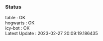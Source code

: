 ### Status


table : OK  
hogwarts : OK  
icy-bot : OK  
Latest Update : 2023-02-27 20:09:19.186435
